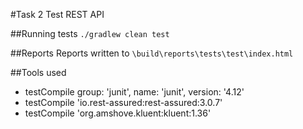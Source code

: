 #Task 2 Test REST API

##Running tests
`./gradlew clean test`

##Reports
Reports written to `\build\reports\tests\test\index.html`

##Tools used
 - testCompile group: 'junit', name: 'junit', version: '4.12'
 - testCompile 'io.rest-assured:rest-assured:3.0.7'
 - testCompile 'org.amshove.kluent:kluent:1.36'